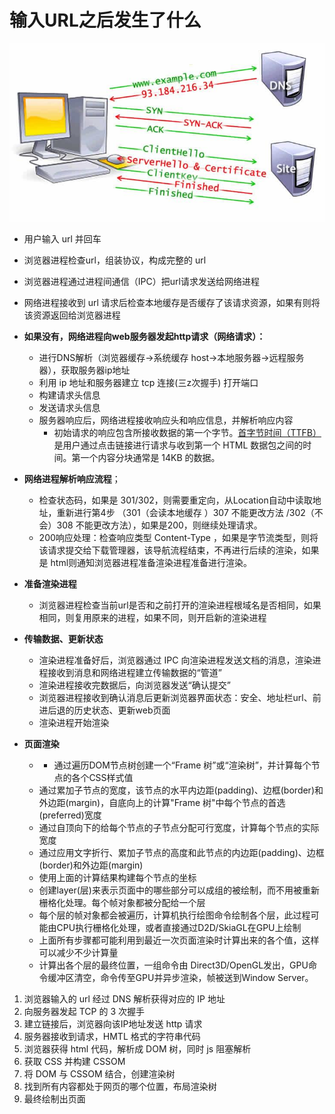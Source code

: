 # 输入URL之后发生了什么
![](../assets/输入URL之后发生了什么-20240704195729729.jpg)
- 用户输入 url 并回车
- 浏览器进程检查url，组装协议，构成完整的 url 
- 浏览器进程通过进程间通信（IPC）把url请求发送给网络进程
- 网络进程接收到 url 请求后检查本地缓存是否缓存了该请求资源，如果有则将该资源返回给浏览器进程
- **如果没有，网络进程向web服务器发起http请求（网络请求）：**

	- 进行DNS解析（浏览器缓存->系统缓存 host->本地服务器->远程服务器），获取服务器ip地址
	- 利用 ip 地址和服务器建立 tcp 连接(三z次握手) 打开端口
	- 构建请求头信息
	- 发送请求头信息
	- 服务器响应后，网络进程接收响应头和响应信息，并解析响应内容
		- 初始请求的响应包含所接收数据的第一个字节。[首字节时间（TTFB）](https://developer.mozilla.org/zh-CN/docs/Glossary/Time_to_first_byte)是用户通过点击链接进行请求与收到第一个 HTML 数据包之间的时间。第一个内容分块通常是 14KB 的数据。

- **网络进程解析响应流程**；

	- 检查状态码，如果是 301/302，则需要重定向，从Location自动中读取地址，重新进行第4步 （301（会读本地缓存 ）307 不能更改方法 /302（不会）308 不能更改方法），如果是200，则继续处理请求。
	- 200响应处理：检查响应类型 Content-Type ，如果是字节流类型，则将该请求提交给下载管理器，该导航流程结束，不再进行后续的渲染，如果是 html则通知浏览器进程准备渲染进程准备进行渲染。

- **准备渲染进程**

	- 浏览器进程检查当前url是否和之前打开的渲染进程根域名是否相同，如果相同，则复用原来的进程，如果不同，则开启新的渲染进程

- **传输数据、更新状态**

	- 渲染进程准备好后，浏览器通过 IPC 向渲染进程发送文档的消息，渲染进程接收到消息和网络进程建立传输数据的“管道”
	- 渲染进程接收完数据后，向浏览器发送“确认提交”
	- 浏览器进程接收到确认消息后更新浏览器界面状态：安全、地址栏url、前进后退的历史状态、更新web页面
	- 渲染进程开始渲染

- **页面渲染**
	- - 通过遍历DOM节点树创建一个“Frame 树”或“渲染树”，并计算每个节点的各个CSS样式值
	- 通过累加子节点的宽度，该节点的水平内边距(padding)、边框(border)和外边距(margin)，自底向上的计算"Frame 树"中每个节点的首选(preferred)宽度
	- 通过自顶向下的给每个节点的子节点分配可行宽度，计算每个节点的实际宽度
	- 通过应用文字折行、累加子节点的高度和此节点的内边距(padding)、边框(border)和外边距(margin)
	- 使用上面的计算结果构建每个节点的坐标
	- 创建layer(层)来表示页面中的哪些部分可以成组的被绘制，而不用被重新栅格化处理。每个帧对象都被分配给一个层
	- 每个层的帧对象都会被遍历，计算机执行绘图命令绘制各个层，此过程可能由CPU执行栅格化处理，或者直接通过D2D/SkiaGL在GPU上绘制
	- 上面所有步骤都可能利用到最近一次页面渲染时计算出来的各个值，这样可以减少不少计算量
	- 计算出各个层的最终位置，一组命令由 Direct3D/OpenGL发出，GPU命令缓冲区清空，命令传至GPU并异步渲染，帧被送到Window Server。



1.  浏览器输入的 url 经过 DNS 解析获得对应的 IP 地址
2. 向服务器发起 TCP 的 3 次握手
3. 建立链接后，浏览器向该IP地址发送 http 请求
4. 服务器接收到请求，HMTL 格式的字符串代码
5. 浏览器获得 html 代码，解析成 DOM 树，同时 js 阻塞解析
6. 获取 CSS 并构建 CSSOM
7. 将 DOM 与 CSSOM 结合，创建渲染树
8. 找到所有内容都处于网页的哪个位置，布局渲染树
9. 最终绘制出页面


